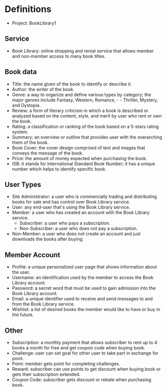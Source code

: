 # Definitions
- Project: BookLibrary1

## Service
- Book Library: online shopping and rental service that allows member and non-member access to many book titles.

## Book data
- Title: the name given of the book to identify or describe it.
- Author: the writer of the book.
- Genre: a way to organize and define various types by category; the major genres include Fantasy, Western, Romance, - - Thriller, Mystery, and Dystopia.
- Review: a form of literary criticism in which a book is described or analyzed based on the content, style, and merit by user who rent or own the book.
- Rating: a classification or ranking of the book based on a 5-stars rating system.
- Summary: an overview or outline that provides user with the overarching them of the book.
- Book Cover: the cover design comprised of text and images that conveys the message of the book.
- Price: the amount of money expected when purchasing the book.
- ISB: it stands for International Standard Book Number; it has a unique number which helps to identify specific book.

## User Types
- Site Administrator: a user who is commercially trading and distributing books for sale and has control over Book Library service.
- User: any end-user that's using the Book Library service.
- Member: a user who has created an account with the Book Library service.
  - Subscriber: a user who pays a subscription.
  - Non-Subscriber: a user who does not pay a subscription.
- Non-Member: a user who does not create an account and just downloads the books after buying.

## Member Account
- Profile: a unique personalized user page that shows information about the user.
- Username: an identification used by the member to access the Book Library account.
- Password: a secret word that must be used to gain admission into the Book Library account.
- Email: a unique identifier used to receive and send messages to and from the Book Library service.
- Wishlist: a list of desired books the member would like to have or buy in the future.

## Other
- Subscription: a monthly payment that allows subscriber to rent up to 4 books a month for free and get coupon code when buying book.
- Challenge: user can set goal for other user to take part in exchange for point.
- Point: member gets point for completing challenges.
- Reward: subscriber can use points to get discount when buying book or gets their subscription extended.
- Coupon Code: subscriber gets discount or rebate when purchasing book.
